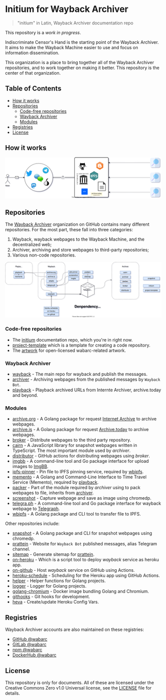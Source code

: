 # Initium for Wayback Archiver

> "initium" in Latin,  Wayback Archiver documentation repo

This repository is a *work in progress*.

Indiscriminate Censor's Hand is the starting point of the Wayback Archiver.
It aims to make the Wayback Machine easier to use and focus on information dissemination.

This organization is a place to bring together all of the Wayback Archiver repositories,
and to work together on making it better. This repository is the center of that organization.

## Table of Contents

<!-- START doctoc generated TOC please keep comment here to allow auto update -->
<!-- DON'T EDIT THIS SECTION, INSTEAD RE-RUN doctoc TO UPDATE -->


- [How it works](#how-it-works)
- [Repositories](#repositories)
  - [Code-free repositories](#code-free-repositories)
  - [Wayback Archiver](#wayback-archiver)
  - [Modules](#modules)
- [Registries](#registries)
- [License](#license)

<!-- END doctoc generated TOC please keep comment here to allow auto update -->

## How it works

![](./assets/arch.svg)

## Repositories

The [Wayback Archiver](https://github.com/wabarc) organization on GitHub contains many different repositories.
For the most part, these fall into three categories:

1. Wayback, wayback webpages to the Wayback Machine, and the decentralized web;
2. Archiver, archiving and store webpages to third-party repositories;
3. Various non-code repositories.

![](./assets/dependency-graph.svg)

### Code-free repositories

- The [initium][initium] documentation repo, which you're in right now.
- [project-template][project-template] which is a template for creating a code repository.
- The [artwork][artwork] for open-licensed wabarc-related artwork.

### Wayback Archiver

- [wayback][wayback] - The main repo for wayback and publish the messages.
- [archiver][archiver] - Archiving webpages from the published messages by `Wayback Bot`.
- [playback][playback] - Playback archived URLs from Internte Archiver, archive.today and beyond.

### Modules

- [archive.org][archive.org] - A Golang package for request [Internet Archive](https://archive.org/) to archive webpages.
- [archive.is][archive.is] - A Golang package for request [Archive.today](https://archive.today/) to archive webpages.
- [broker][broker] - Distribute webpages to the third party repository.
- [cairn][cairn] - A JavaScript library for snapshot webpages written in TypeScript. The most important module used by *archiver*.
- [distributor][distributor] - GitHub actions for distributing webpages using *broker*.
- [imgbb][imgbb] - A command-line tool and Go package interface for upload images to [ImgBB](https://imgbb.com).
- [ipfs-pinner][ipfs-pinner] - Pin file to IPFS pinning service, required by [wbipfs](https://github.com/wabarc/wbipfs).
- [memento][memento] - A Golang and Command-Line Interface to Time Travel Service (Memento), required by [playback][playback].
- [packer][packer] - Part of the module required by *archiver* using to pack webpages to file, inherits from [archiver][archiver].
- [screenshot][screenshot] - Capture webpage and save as image using chromedp.
- [telegra.ph][telegra.ph] - A command-line tool and Go package interface for wayback webpage to [Telegraph](https://telegra.ph).
- [wbipfs][wbipfs] - A Golang package and CLI tool to transfer file to IPFS.

Other repositories include:

- [snapshot][snapshot] - A Golang package and CLI for snapshot webpages using chromedp.
- [prattein][prattein] - Website for `Wayback Bot` published messages, alias Telegram channel.
- [sitemap][sitemap] - Generate sitemap for [prattein][prattein].
- [on-heroku][on-heroku] - Which is a script tool to deploy *wayback* service as heroku app.
- [on-github][on-github] - Host *wayback* service on GitHub using Actions.
- [heroku-schedule][heroku-schedule] - Scheduling for the Heroku app using GitHub Actions.
- [helper][helper] - Helper functions for Golang projects.
- [logger][logger] - Logger for Golang projects.
- [golang-chromium][golang-chromium] - Docker image bundling Golang and Chromium.
- [githooks][githooks] - Git hooks for development.
- [heva][heva] - Create/update Heroku Config Vars.

## Registries

Wayback Archiver accounts are also maintained on these registries:

- [GitHub @wabarc](https://github.com/wabarc)
- [GitLab @wabarc](https://gitlab.com/wabarc)
- [npm @wabarc](https://www.npmjs.com/org/wabarc)
- [DockerHub @wabarc](https://hub.docker.com/u/wabarc)

## License

This repository is only for documents. All of these are licensed under the Creative Commons Zero v1.0 Universal license, see the [LICENSE](https://github.com/wabarc/initium/blob/main/LICENSE) file for details.

[archive.is]: https://github.com/wabarc/archive.is
[archive.org]: https://github.com/wabarc/archive.org
[archiver]: https://github.com/wabarc/archiver
[artwork]: https://github.com/wabarc/artwork
[aur]: https://github.com/wabarc/aur
[broker]: https://github.com/wabarc/broker
[cairn]: https://github.com/wabarc/cairn
[distributor]: https://github.com/wabarc/distributor
[flutter-bundle]: https://github.com/wabarc/flutter-bundle
[githooks]: https://github.com/wabarc/githooks
[golang-chromium]: https://github.com/wabarc/golang-chromium
[helper]: https://github.com/wabarc/helper
[heroku-schedule]: https://github.com/wabarc/heroku-schedule
[heva]: https://github.com/wabarc/heva
[imgbb]: https://github.com/wabarc/imgbb
[initium]: https://github.com/wabarc/initium
[ipfs-pinner]: https://github.com/wabarc/ipfs-pinner
[logger]: https://github.com/wabarc/logger
[memento]: https://github.com/wabarc/memento
[on-cloudflare]: https://github.com/wabarc/on-cloudflare
[on-github]: https://github.com/wabarc/on-github
[on-heroku]: https://github.com/wabarc/on-heroku
[packer]: https://github.com/wabarc/packer
[playback]: https://github.com/wabarc/playback
[prattein]: https://github.com/wabarc/prattein
[project-template]: https://github.com/wabarc/project-template
[screenshot]: https://github.com/wabarc/screenshot
[sitemap]: https://github.com/wabarc/sitemap
[snapshot]: https://github.com/wabarc/snapshot
[telegra.ph]: https://github.com/wabarc/telegra.ph
[wayback]: https://github.com/wabarc/wayback
[wbipfs]: https://github.com/wabarc/wbipfs
